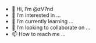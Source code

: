 - 👋 Hi, I’m @zV7nd
- 👀 I’m interested in ...
- 🌱 I’m currently learning ...
- 💞️ I’m looking to collaborate on ...
- 📫 How to reach me ...

<!---
zV7nd/zV7nd is a ✨ special ✨ repository because its `README.md` (this file) appears on your GitHub profile.
You can click the Preview link to take a look at your changes.
--->
